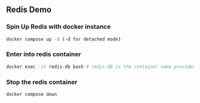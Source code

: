 ## Redis Demo

### Spin Up Redis with docker instance

```bash
docker compose up -d (-d for detached mode)
```

### Enter into redis container

```bash
docker exec -it redis-db bash # redis-db is the container name provided
```

### Stop the redis container

```bash
docker compose down
```
